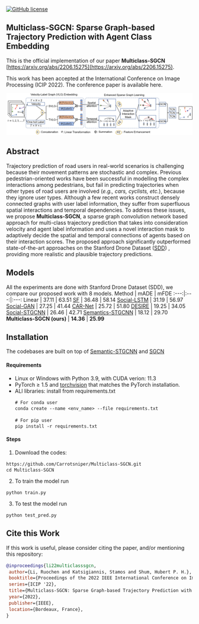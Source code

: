[![GitHub license](https://img.shields.io/github/license/Carrotsniper/Multiclass-SGCN)](https://github.com/Carrotsniper/Multiclass-SGCN/blob/main/LICENSE)
## Multiclass-SGCN: Sparse Graph-based Trajectory Prediction with Agent Class Embedding

This is the official implementation of our paper **Multiclass-SGCN** [https://arxiv.org/abs/2206.15275](https://arxiv.org/abs/2206.15275).

This work has been accepted at the International Conference on Image Processing (ICIP 2022). The conference paper is available here.

![](images/struct.png)

## Abstract
Trajectory prediction of road users in real-world scenarios is challenging because their movement patterns are stochastic and complex. Previous pedestrian-oriented works have been successful in modelling the complex interactions among pedestrians, but fail in predicting trajectories when other types of road users are involved (*e.g., cars, cyclists, etc.*), because they ignore user types. Although a few recent works construct densely connected graphs with user label information, they suffer from superfluous spatial interactions and temporal dependencies. To address these issues, we propose **Multiclass-SGCN**, a sparse graph convolution network based approach for multi-class trajectory prediction that takes into consideration velocity and agent label information and uses a novel interaction mask to adaptively decide the spatial and temporal connections of agents based on their interaction scores. The proposed approach significantly outperformed state-of-the-art approaches on the Stanford Drone Dataset ([SDD](https://cvgl.stanford.edu/projects/uav_data/))
, providing more realistic and plausible trajectory predictions.

## Models

All the experiments are done with Stanford Drone Dataset (SDD), we compare our proposed work with 8 models.
Method | mADE | mFDE
:---:|:---:|:---:
Linear            | 37.11 | 63.51 
[SF](https://ieeexplore.ieee.org/stamp/stamp.jsp?tp=&arnumber=5995468)                | 36.48 | 58.14 
[Social-LSTM](https://ieeexplore.ieee.org/stamp/stamp.jsp?tp=&arnumber=7780479)       | 31.19 | 56.97 
[Social-GAN](https://arxiv.org/abs/1803.10892)        | 27.25 | 41.44
[CAR-Net](https://arxiv.org/abs/1711.10061)           | 25.72 | 51.80
[DESIRE](https://arxiv.org/abs/1704.04394)            | 19.25 | 34.05
[Social-STGCNN](https://openaccess.thecvf.com/content_CVPR_2020/papers/Mohamed_Social-STGCNN_A_Social_Spatio-Temporal_Graph_Convolutional_Neural_Network_for_Human_CVPR_2020_paper.pdf)     | 26.46 | 42.71
[Semantics-STGCNN](https://arxiv.org/abs/2108.04740)  | 18.12 | 29.70
**Multiclass-SGCN (ours)** | **14.36** | **25.99**

## Installation
The codebases are built on top of [Semantic-STGCNN](https://github.com/Yutasq/Multi-Class-Social-STGCNN) and [SGCN](https://github.com/shuaishiliu/SGCN) 

#### Requirements
- Linux or Windows with Python 3.9, with CUDA verion: 11.3
- PyTorch ≥ 1.5 and [torchvision](https://github.com/pytorch/vision/) that matches the PyTorch installation.
- ALl libraries: install from requirements.txt
  ```
  # For conda user
  conda create --name <env_name> --file requirements.txt
  
  # For pip user
  pip install -r requirements.txt

  ```
#### Steps
1. Download the codes:

```
https://github.com/Carrotsniper/Multiclass-SGCN.git
cd Multiclass-SGCN
```

2. To train the model run 
```
python train.py
```

3. To test the model run  
```
python test_pred.py
```

## Cite this Work

If this work is useful, please consider citing the paper, and/or mentioning this repository:
```bibtex
@inproceedings{li22multiclasssgcn,
 author={Li, Ruochen and Katsigiannis, Stamos and Shum, Hubert P. H.},
 booktitle={Proceedings of the 2022 IEEE International Conference on Image Processing},
 series={ICIP '22},
 title={Multiclass-SGCN: Sparse Graph-based Trajectory Prediction with Agent Class Embedding},
 year={2022},
 publisher={IEEE},
 location={Bordeaux, France},
}
```

